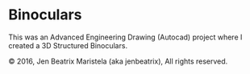 # Binoculars
This was an Advanced Engineering Drawing (Autocad) project where I created a 3D Structured Binoculars.

© 2016, Jen Beatrix Maristela (aka jenbeatrix), All rights reserved.
